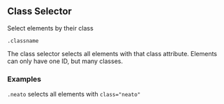 ## Class Selector

Select elements by their class

`.classname`

The class selector selects all elements with that class attribute. Elements can only have one ID, but many classes.

### Examples

`.neato` selects all elements with `class="neato"`